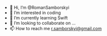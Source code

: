 - 👋 Hi, I’m @RomanSamborskyi
- 👀 I’m interested in coding
- 🌱 I’m currently learning Swift
- 💞️ I’m looking to collaborate on ...
- 📫 How to reach me r.samborskyi@gmail.com

<!---
RomanSamborskyi/RomanSamborskyi is a ✨ special ✨ repository because its `README.md` (this file) appears on your GitHub profile.
You can click the Preview link to take a look at your changes.
--->
